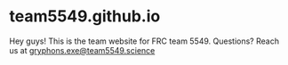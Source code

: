 # team5549.github.io
Hey guys! This is the team website for FRC team 5549. Questions? Reach us at gryphons.exe@team5549.science

